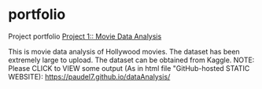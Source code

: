 # portfolio
Project portfolio
[Project 1:: Movie Data Analysis](https://github.com/paudel7/dataAnalysis)

This is movie data analysis of Hollywood movies. The dataset has been extremely large to upload. The dataset can be obtained from Kaggle.
NOTE: Please CLICK to VIEW some output (As in html file "GitHub-hosted STATIC WEBSITE): https://paudel7.github.io/dataAnalysis/
